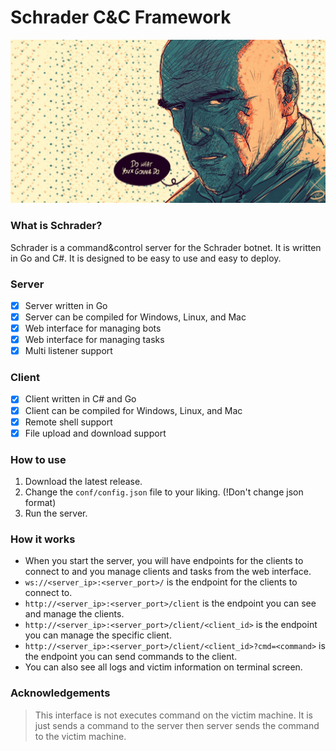 # Schrader C&C Framework

![Schrader](images/schrader.jpg)

### What is Schrader?

Schrader is a command&control server for the Schrader botnet. It is written in Go and C#. It is designed to be easy to
use and easy to deploy.

### Server

- [x] Server written in Go
- [x] Server can be compiled for Windows, Linux, and Mac
- [x] Web interface for managing bots
- [x] Web interface for managing tasks
- [x] Multi listener support

### Client

- [x] Client written in C# and Go
- [x] Client can be compiled for Windows, Linux, and Mac
- [x] Remote shell support
- [x] File upload and download support

### How to use

1. Download the latest release.
2. Change the `conf/config.json` file to your liking. (!Don't change json format)
3. Run the server.

### How it works

- When you start the server, you will have endpoints for the clients to connect to and you manage clients and tasks from
  the web interface.
- `ws://<server_ip>:<server_port>/` is the endpoint for the clients to connect to.
- `http://<server_ip>:<server_port>/client` is the endpoint you can see and manage the clients.
- `http://<server_ip>:<server_port>/client/<client_id>` is the endpoint you can manage the specific client.
- `http://<server_ip>:<server_port>/client/<client_id>?cmd=<command>` is the endpoint you can send commands to the
  client.
- You can also see all logs and victim information on terminal screen.

### Acknowledgements

> This interface is not executes command on the victim machine. It is just sends a command to the server then server
> sends the command to the victim machine.